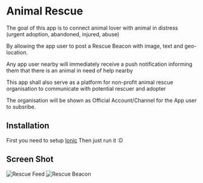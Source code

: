 Animal Rescue
=============
The goal of this app is to connect
animal lover with animal in distress
(urgent adoption, abandoned, injured, abuse)

By allowing the app user to post a Rescue Beacon
with image, text and geo-location.

Any app user nearby will immediately receive a push notification
informing them that there is an animal in need of help nearby

This app shall also serve as a platform
for non-profit animal rescue organisation
to communicate with potential rescuer and adopter

The organisation will be shown as Official Account/Channel
for the App user to subsribe.  

Installation
------------
First you need to setup [Ionic](http://ionicframework.com/docs/guide/installation.html)
Then just run it :D


Screen Shot
----------
![Rescue Feed](http://cl.ly/XeMf/Screen%20Shot%202014-09-22%20at%207.46.42%20PM.png)
![Rescue Beacon](http://cl.ly/XenT/Screen%20Shot%202014-09-22%20at%207.46.46%20PM.png)
